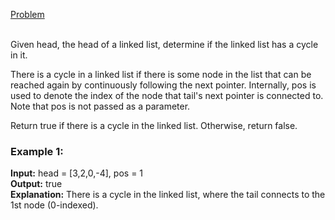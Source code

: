 [Problem](https://leetcode.com/problems/linked-list-cycle/description/?envType=study-plan-v2&envId=top-interview-150)<br/><br/>

Given head, the head of a linked list, determine if the linked list has a cycle in it.<br/>

There is a cycle in a linked list if there is some node in the list that can be reached again by continuously following the next pointer. Internally, pos is used to denote the index of the node that tail's next pointer is connected to. Note that pos is not passed as a parameter.<br/>

Return true if there is a cycle in the linked list. Otherwise, return false.<br/>

 

### Example 1:


**Input:** head = [3,2,0,-4], pos = 1<br/>
**Output:** true<br/>
**Explanation:** There is a cycle in the linked list, where the tail connects to the 1st node (0-indexed).<br/>